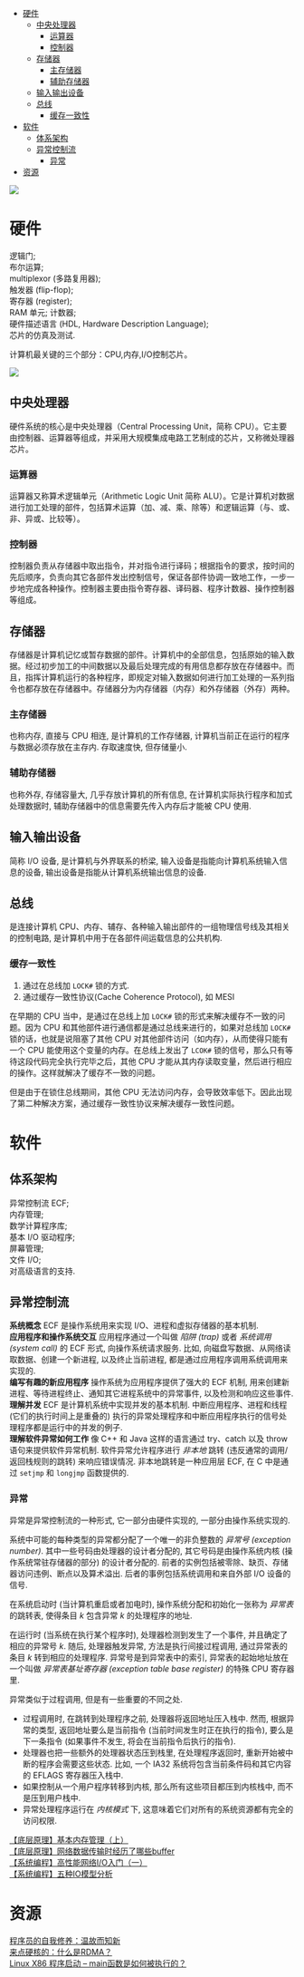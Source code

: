 <!-- TOC -->

- [硬件](#硬件)
    - [中央处理器](#中央处理器)
        - [运算器](#运算器)
        - [控制器](#控制器)
    - [存储器](#存储器)
        - [主存储器](#主存储器)
        - [辅助存储器](#辅助存储器)
    - [输入输出设备](#输入输出设备)
    - [总线](#总线)
        - [缓存一致性](#缓存一致性)
- [软件](#软件)
    - [体系架构](#体系架构)
    - [异常控制流](#异常控制流)
        - [异常](#异常)
- [资源](#资源)

<!-- /TOC -->

![](../.resource/System-Computer-hardware_hierarchy.png)

# 硬件

逻辑门; <br>
布尔运算; <br>
multiplexor (多路复用器); <br>
触发器 (flip-flop); <br>
寄存器 (register); <br>
RAM 单元; 计数器; <br>
硬件描述语言 (HDL, Hardware Description Language); <br>
芯片的仿真及测试.<br>

计算机最关键的三个部分：CPU,内存,I/O控制芯片。

![](../.resource/System-Computer-hardware_composition.png)

## 中央处理器

硬件系统的核心是中央处理器（Central Processing Unit，简称 CPU）。它主要由控制器、运算器等组成，并采用大规模集成电路工艺制成的芯片，又称微处理器芯片。

### 运算器

运算器又称算术逻辑单元（Arithmetic Logic Unit 简称 ALU）。它是计算机对数据进行加工处理的部件，包括算术运算（加、减、乘、除等）和逻辑运算（与、或、非、异或、比较等）。

### 控制器

控制器负责从存储器中取出指令，并对指令进行译码；根据指令的要求，按时间的先后顺序，负责向其它各部件发出控制信号，保证各部件协调一致地工作，一步一步地完成各种操作。控制器主要由指令寄存器、译码器、程序计数器、操作控制器等组成。

## 存储器

存储器是计算机记忆或暂存数据的部件。计算机中的全部信息，包括原始的输入数据。经过初步加工的中间数据以及最后处理完成的有用信息都存放在存储器中。而且，指挥计算机运行的各种程序，即规定对输入数据如何进行加工处理的一系列指令也都存放在存储器中。存储器分为内存储器（内存）和外存储器（外存）两种。

### 主存储器

也称内存, 直接与 CPU 相连, 是计算机的工作存储器, 计算机当前正在运行的程序与数据必须存放在主存内. 存取速度快, 但存储量小.

### 辅助存储器

也称外存, 存储容量大, 几乎存放计算机的所有信息, 在计算机实际执行程序和加式处理数据时, 辅助存储器中的信息需要先传入内存后才能被 CPU 使用.

## 输入输出设备

简称 I/O 设备, 是计算机与外界联系的桥梁, 输入设备是指能向计算机系统输入信息的设备, 输出设备是指能从计算机系统输出信息的设备.

## 总线

是连接计算机 CPU、内存、辅存、各种输入输出部件的一组物理信号线及其相关的控制电路, 是计算机中用于在各部件间运载信息的公共机构.

### 缓存一致性

1. 通过在总线加 `LOCK#` 锁的方式.
2. 通过缓存一致性协议(Cache Coherence Protocol), 如 MESI

在早期的 CPU 当中，是通过在总线上加 `LOCK#` 锁的形式来解决缓存不一致的问题。因为 CPU 和其他部件进行通信都是通过总线来进行的，如果对总线加 `LOCK#` 锁的话，也就是说阻塞了其他 CPU 对其他部件访问（如内存），从而使得只能有一个 CPU 能使用这个变量的内存。在总线上发出了 `LCOK#` 锁的信号，那么只有等待这段代码完全执行完毕之后，其他 CPU 才能从其内存读取变量，然后进行相应的操作。这样就解决了缓存不一致的问题。

但是由于在锁住总线期间，其他 CPU 无法访问内存，会导致效率低下。因此出现了第二种解决方案，通过缓存一致性协议来解决缓存一致性问题。

# 软件

## 体系架构

异常控制流 ECF;<br>
内存管理; <br>
数学计算程序库; <br>
基本 I/O 驱动程序; <br>
屏幕管理; <br>
文件 I/O; <br>
对高级语言的支持.<br>

## 异常控制流

**系统概念** ECF 是操作系统用来实现 I/O、进程和虚拟存储器的基本机制.<br>
**应用程序和操作系统交互** 应用程序通过一个叫做 *陷阱 (trap)* 或者 *系统调用 (system call)* 的 ECF 形式, 向操作系统请求服务. 比如, 向磁盘写数据、从网络读取数据、创建一个新进程, 以及终止当前进程, 都是通过应用程序调用系统调用来实现的.<br>
**编写有趣的新应用程序** 操作系统为应用程序提供了强大的 ECF 机制, 用来创建新进程、等待进程终止、通知其它进程系统中的异常事件, 以及检测和响应这些事件.<br>
**理解并发** ECF 是计算机系统中实现并发的基本机制. 中断应用程序、进程和线程 (它们的执行时间上是重叠的) 执行的异常处理程序和中断应用程序执行的信号处理程序都是运行中的并发的例子.<br>
**理解软件异常如何工作** 像 C++ 和 Java 这样的语言通过 try、catch 以及 throw 语句来提供软件异常机制. 软件异常允许程序进行 *非本地* 跳转 (违反通常的调用/返回栈规则的跳转) 来响应错误情况. 非本地跳转是一种应用层 ECF, 在 C 中是通过 `setjmp` 和 `longjmp` 函数提供的.

### 异常

异常是异常控制流的一种形式, 它一部分由硬件实现的, 一部分由操作系统实现的.

系统中可能的每种类型的异常都分配了一个唯一的非负整数的 *异常号 (exception number)*. 其中一些号码由处理器的设计者分配的, 其它号码是由操作系统内核 (操作系统常驻存储器的部分) 的设计者分配的. 前者的实例包括被零除、缺页、存储器访问违例、断点以及算术溢出. 后者的事例包括系统调用和来自外部 I/O 设备的信号.

在系统启动时 (当计算机重启或者加电时), 操作系统分配和初始化一张称为 *异常表* 的跳转表, 使得条目 *k* 包含异常 *k* 的处理程序的地址. 

在运行时 (当系统在执行某个程序时), 处理器检测到发生了一个事件, 并且确定了相应的异常号 *k*. 随后, 处理器触发异常, 方法是执行间接过程调用, 通过异常表的条目 *k* 转到相应的处理程序. 异常号是到异常表中的索引, 异常表的起始地址放在一个叫做 *异常表基址寄存器 (exception table base register)* 的特殊 CPU 寄存器里.

异常类似于过程调用, 但是有一些重要的不同之处.
- 过程调用时, 在跳转到处理程序之前, 处理器将返回地址压入栈中. 然而, 根据异常的类型, 返回地址要么是当前指令 (当前时间发生时正在执行的指令), 要么是下一条指令 (如果事件不发生, 将会在当前指令后执行的指令).
- 处理器也把一些额外的处理器状态压到栈里, 在处理程序返回时, 重新开始被中断的程序会需要这些状态. 比如, 一个 IA32 系统将包含当前条件码和其它内容的 EFLAGS 寄存器压入栈中.
- 如果控制从一个用户程序转移到内核, 那么所有这些项目都压到内核栈中, 而不是压到用户栈中.
- 异常处理程序运行在 *内核模式* 下, 这意味着它们对所有的系统资源都有完全的访问权限.

[【底层原理】基本内存管理（上）](https://mp.weixin.qq.com/s/MGEMmrCxTfi8K8spebsC_w)<br>
[【底层原理】网络数据传输时经历了哪些buffer](https://mp.weixin.qq.com/s/ZaQ6rpT_jOyaEtW7YPNXZw)<br>
[【系统编程】高性能网络I/O入门（一）](https://mp.weixin.qq.com/s/IUlwCPvf8okbHsbfd1q2rA)<br>
[【系统编程】五种IO模型分析](https://mp.weixin.qq.com/s/9YXsJo_u2zVNqvABoGqfqg)

# 资源

[程序员的自我修养：温故而知新](https://mp.weixin.qq.com/s/8rQKJxFaFDznrTRHmVNNQA)<br>
[来点硬核的：什么是RDMA？](https://mp.weixin.qq.com/s/b6NaCu0_M-__XHWpKODx6w)<br>
[Linux X86 程序启动 – main函数是如何被执行的？](https://luomuxiaoxiao.com/?p=516)<br>
